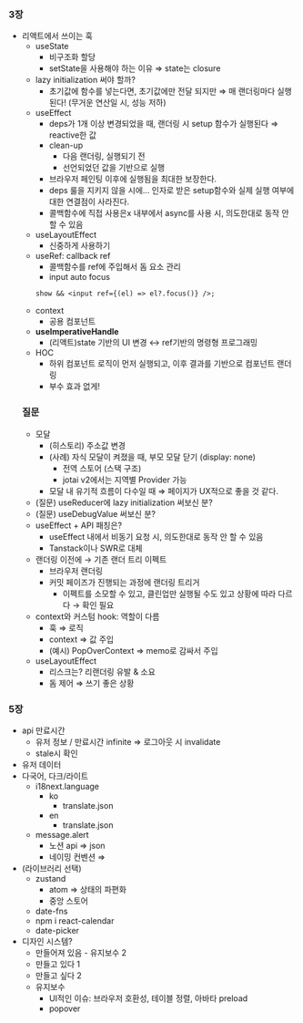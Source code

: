### 3장

- 리액트에서 쓰이는 훅
  - useState
    - 비구조화 할당
    - setState을 사용해야 하는 이유 ⇒ state는 closure
  - lazy initialization 써야 할까?
    - 초기값에 함수를 넣는다면, 초기값에만 전달 되지만 ⇒ 매 랜더링마다 실행된다! (무거운 연산일 시, 성능 저하)
  - useEffect
    - deps가 1개 이상 변경되었을 때, 랜더링 시 setup 함수가 실행된다 ⇒ reactive한 값
    - clean-up
      - 다음 랜더링, 실행되기 전
      - 선언되었던 값을 기반으로 실행
    - 브라우저 페인팅 이후에 실행됨을 최대한 보장한다.
    - deps 룰을 지키지 않을 시에… 인자로 받은 setup함수와 실제 실행 여부에 대한 연결점이 사라진다.
    - 콜백함수에 직접 사용은x
      내부에서 async를 사용 시, 의도한대로 동작 안할 수 있음
  - useLayoutEffect
    - 신중하게 사용하기
  - useRef: callback ref
    - 콜백함수를 ref에 주입해서 돔 요소 관리
    - input auto focus
    ```tsx
    show && <input ref={(el) => el?.focus()} />;
    ```
  - context
    - 공용 컴포넌트
  - **useImperativeHandle**
    - (리액트)state 기반의 UI 변경 ↔ ref기반의 명령형 프로그래밍
  - HOC
    - 하위 컴포넌트 로직이 먼저 실행되고, 이후 결과를 기반으로 컴포넌트 랜더링
    - 부수 효과 없게!
  ### 질문
  - 모달
    - (히스토리) 주소값 변경
    - (사례) 자식 모달이 켜졌을 때, 부모 모달 닫기 (display: none)
      - 전역 스토어 (스택 구조)
      - jotai v2에서는 지역별 Provider 가능
    - 모달 내 유기적 흐름이 다수일 때 ⇒ 페이지가 UX적으로 좋을 것 같다.
  - (질문) useReducer에 lazy initialization 써보신 분?
  - (질문) useDebugValue 써보신 분?
  - useEffect + API 패칭은?
    - useEffect 내에서 비동기 요청 시, 의도한대로 동작 안 할 수 있음
    - Tanstack이나 SWR로 대체
  - 랜더링 이전에 → 기존 랜더 트리 이펙트
    - 브라우저 랜더링
    - 커밋 페이즈가 진행되는 과정에 랜더링 트리거
      - 이펙트를 소모할 수 있고, 클린업만 실행될 수도 있고 상황에 따라 다르다 → 확인 필요
  - context와 커스텀 hook: 역할이 다름
    - 훅 ⇒ 로직
    - context ⇒ 값 주입
    - (예시) PopOverContext ⇒ memo로 감싸서 주입
  - useLayoutEffect
    - 리스크는? 리랜더링 유발 & 소요
    - 돔 제어 ⇒ 쓰기 좋은 상황

### 5장

- api 만료시간
  - 유저 정보 / 만료시간 infinite ⇒ 로그아웃 시 invalidate
  - stale시 확인
- 유저 데이터
- 다국어, 다크/라이트
  - i18next.language
    - ko
      - translate.json
    - en
      - translate.json
  - message.alert
    - 노션 api ⇒ json
    - 네이밍 컨벤션 ⇒
- (라이브러리 선택)
  - zustand
    - atom ⇒ 상태의 파편화
    - 중앙 스토어
  - date-fns
  - npm i react-calendar
  - date-picker
- 디자인 시스템?
  - 만들어져 있음 - 유지보수 2
  - 만들고 있다 1
  - 만들고 싶다 2
  - 유지보수
    - UI적인 이슈: 브라우저 호환성, 테이블 정렬, 아바타 preload
    - popover
